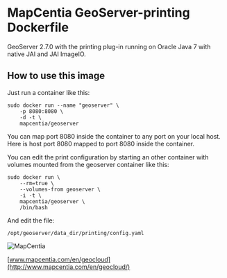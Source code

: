 # MapCentia GeoServer-printing Dockerfile

GeoServer 2.7.0 with the printing plug-in running on Oracle Java 7 with native JAI and JAI ImageIO.  

## How to use this image

Just run a container like this:

    sudo docker run --name "geoserver" \
        -p 8080:8080 \
        -d -t \
        mapcentia/geoserver
    
You can map port 8080 inside the container to any port on your local host. Here is host port 8080 mapped to port 8080 inside the container.


You can edit the print configuration by starting an other container with volumes mounted from the geoserver container like this:

    sudo docker run \
        --rm=true \
        --volumes-from geoserver \
        -i -t \
        mapcentia/geoserver \
        /bin/bash
    
And edit the file:
    
    /opt/geoserver/data_dir/printing/config.yaml

![MapCentia](https://geocloud.mapcentia.com/assets/images/MapCentia_geocloud_200.png)

[www.mapcentia.com/en/geocloud](http://www.mapcentia.com/en/geocloud/)